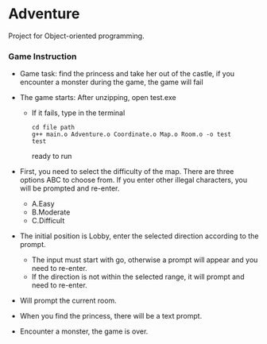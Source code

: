 # Adventure

Project for Object-oriented programming.

### Game Instruction

+ Game task: find the princess and take her out of the castle, if you encounter a monster during the game, the game will fail

+ The game starts: After unzipping, open test.exe

  + If it fails, type in the terminal

    ```
    cd file path
    g++ main.o Adventure.o Coordinate.o Map.o Room.o -o test
    test
    ```

    ready to run

+ First, you need to select the difficulty of the map. There are three options ABC to choose from. If you enter other illegal characters, you will be prompted and re-enter.

  + A.Easy
  + B.Moderate
  + C.Difficult

+ The initial position is Lobby, enter the selected direction according to the prompt.

  + The input must start with go, otherwise a prompt will appear and you need to re-enter.
  + If the direction is not within the selected range, it will prompt and need to re-enter.

+ Will prompt the current room.

+ When you find the princess, there will be a text prompt.

+ Encounter a monster, the game is over.